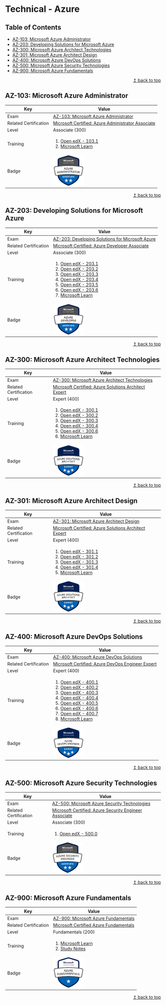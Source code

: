 # Technical - Azure

## Table of Contents
* [AZ-103: Microsoft Azure Administrator](#az-103-microsoft-azure-administrator)
* [AZ-203: Developing Solutions for Microsoft Azure](#az-203-developing-solutions-for-microsoft-azure)
* [AZ-300: Microsoft Azure Architect Technologies](#az-300-microsoft-azure-architect-technologies)
* [AZ-301: Microsoft Azure Architect Design](#az-301-microsoft-azure-architect-design)
* [AZ-400: Microsoft Azure DevOps Solutions](#az-400-microsoft-azure-devops-solutions)
* [AZ-500: Microsoft Azure Security Technologies](#az-500-microsoft-azure-security-technologies)
* [AZ-900: Microsoft Azure Fundamentals](#az-900-microsoft-azure-fundamentals)

<div align="right"><a href="#technical---azure">↥ back to top</a></div>

## AZ-103: Microsoft Azure Administrator

| Key | Value |
| ------------- | ------------- |
| Exam | [AZ-103: Microsoft Azure Administrator](https://www.microsoft.com/en-us/learning/exam-AZ-103.aspx) |
| Related Certification | [Microsoft Certified: Azure Administrator Associate](https://www.microsoft.com/en-us/learning/azure-administrator.aspx) |
| Level | Associate (300) |
| Training | <ol><li><a href="https://aka.ms/openedx-AZ-103.1-about">Open edX - 103.1</a></li><li><a href="https://docs.microsoft.com/en-us/learn/browse/?products=azure&resource_type=learning%20path&roles=administrator">Microsoft Learn</a></li></ol> |
| Badge | <img src="../images/badge-azure-administrator.png" alt="Azure Administrator Associate" width="100px">  |

<div align="right"><a href="#technical---azure">↥ back to top</a></div>

## AZ-203: Developing Solutions for Microsoft Azure

| Key | Value |
| ------------- | ------------- |
| Exam | [AZ-203: Developing Solutions for Microsoft Azure](https://www.microsoft.com/en-us/learning/exam-AZ-203.aspx) |
| Related Certification | [Microsoft Certified: Azure Developer Associate](https://www.microsoft.com/en-us/learning/azure-developer.aspx) |
| Level | Associate (300) |
| Training | <ol><li><a href="https://aka.ms/openedx-AZ-203.1-about">Open edX - 203.1</a></li><li><a href="https://aka.ms/openedx-AZ-203.2-about">Open edX - 203.2</a></li><li><a href="https://aka.ms/openedx-AZ-203.3-about">Open edX - 203.3</a></li><li><a href="https://aka.ms/openedx-AZ-203.4-about">Open edX - 203.4</a></li><li><a href="https://aka.ms/openedx-AZ-203.5-about">Open edX - 203.5</a></li><li><a href="https://aka.ms/openedx-AZ-203.6-about">Open edX - 203.6</a></li><li><a href="https://docs.microsoft.com/en-us/learn/browse/?products=azure&resource_type=learning%20path&roles=developer">Microsoft Learn</a></li></ol> |
| Badge | <img src="../images/badge-azure-developer.png" alt="Azure Developer Associate" width="100px">  |

<div align="right"><a href="#technical---azure">↥ back to top</a></div>

## AZ-300: Microsoft Azure Architect Technologies

| Key | Value |
| ------------- | ------------- |
| Exam | [AZ-300: Microsoft Azure Architect Technologies](https://www.microsoft.com/en-us/learning/exam-AZ-300.aspx) |
| Related Certification | [Microsoft Certified: Azure Solutions Architect Expert](https://www.microsoft.com/en-us/learning/azure-solutions-architect.aspx) |
| Level | Expert (400) |
| Training | <ol><li><a href="https://aka.ms/openedx-AZ-300.1-about">Open edX - 300.1</a></li><li><a href="https://aka.ms/openedx-AZ-300.2-about">Open edX - 300.2</a></li><li><a href="https://aka.ms/openedx-AZ-300.3-about">Open edX - 300.3</a></li><li><a href="https://aka.ms/openedx-AZ-300.4-about">Open edX - 300.4</a></li><li><a href="https://aka.ms/openedx-AZ-300.6-about">Open edX - 300.6</a></li><li><a href="https://docs.microsoft.com/en-us/learn/browse/?products=azure&resource_type=learning%20path&roles=solution-architect">Microsoft Learn</a></li></ol> |
| Badge | <img src="../images/badge-azure-solutions-architect.png" alt="Azure Solutions Architect Expert" width="100px">  |

<div align="right"><a href="#technical---azure">↥ back to top</a></div>

## AZ-301: Microsoft Azure Architect Design

| Key | Value |
| ------------- | ------------- |
| Exam | [AZ-301: Microsoft Azure Architect Design](https://www.microsoft.com/en-us/learning/exam-az-301.aspx) |
| Related Certification | [Microsoft Certified: Azure Solutions Architect Expert](https://www.microsoft.com/en-us/learning/azure-solutions-architect.aspx) |
| Level | Expert (400) |
| Training | <ol><li><a href="https://aka.ms/openedx-AZ-301.1-about">Open edX - 301.1</a></li><li><a href="https://aka.ms/openedx-AZ-301.2-about">Open edX - 301.2</a></li><li><a href="https://aka.ms/openedx-AZ-301.3-about">Open edX - 301.3</a></li><li><a href="https://aka.ms/openedx-AZ-301.4-about">Open edX - 301.4</a></li><li><a href="https://docs.microsoft.com/en-us/learn/browse/?products=azure&resource_type=learning%20path&roles=solution-architect">Microsoft Learn</a></li></ol> |
| Badge | <img src="../images/badge-azure-solutions-architect.png" alt="Azure Solutions Architect Expert" width="100px">  |

<div align="right"><a href="#technical---azure">↥ back to top</a></div>

## AZ-400: Microsoft Azure DevOps Solutions

| Key | Value |
| ------------- | ------------- |
| Exam | [AZ-400: Microsoft Azure DevOps Solutions](https://www.microsoft.com/en-us/learning/exam-az-400.aspx) |
| Related Certification | [Microsoft Certified: Azure DevOps Engineer Expert](https://www.microsoft.com/en-us/learning/azure-devops.aspx) |
| Level | Expert (400) |
| Training | <ol><li><a href="https://aka.ms/elms-AZ-400.1-about">Open edX - 400.1</a></li><li><a href="https://aka.ms/elms-AZ-400.2-about">Open edX - 400.2</a></li><li><a href="https://aka.ms/elms-AZ-400.3-about">Open edX - 400.3</a></li><li><a href="https://aka.ms/elms-AZ-400.4-about">Open edX - 400.4</a></li><li><a href="https://aka.ms/elms-AZ-400.5-about">Open edX - 400.5</a></li><li><a href="https://aka.ms/elms-AZ-400.6-about">Open edX - 400.6</a></li><li><a href="https://aka.ms/elms-AZ-400.7-about">Open edX - 400.7</a></li><li><a href="https://docs.microsoft.com/en-us/learn/browse/?resource_type=learning%20path&products=azure&roles=devops-engineer">Microsoft Learn</a></li></ol> |
| Badge | <img src="../images/badge-azure-devops-engineer.png" alt="Azure DevOps Engineer Expert" width="100px">  |

<div align="right"><a href="#technical---azure">↥ back to top</a></div>

## AZ-500: Microsoft Azure Security Technologies

| Key | Value |
| ------------- | ------------- |
| Exam | [AZ-500: Microsoft Azure Security Technologies](https://www.microsoft.com/en-us/learning/exam-az-500.aspx) |
| Related Certification | [Microsoft Certified: Azure Security Engineer Associate](https://www.microsoft.com/en-us/learning/azure-security-engineer.aspx) |
| Level | Associate (300) |
| Training | <ol><li><a href="https://aka.ms/elms-AZ-500.0-about">Open edX - 500.0</a></li></ol> |
| Badge | <img src="../images/badge-azure-security-engineer.png" alt="Azure Security Engineer Associate" width="100px">  |

<div align="right"><a href="#technical---azure">↥ back to top</a></div>

## AZ-900: Microsoft Azure Fundamentals

| Key | Value |
| ------------- | ------------- |
| Exam | [AZ-900: Microsoft Azure Fundamentals](https://www.microsoft.com/en-us/learning/exam-az-900.aspx) |
| Related Certification | [Microsoft Certified Azure Fundamentals](https://www.microsoft.com/en-us/learning/azure-fundamentals.aspx) |
| Level | Fundamentals (200) |
| Training | <ol><li><a href="https://docs.microsoft.com/en-us/learn/paths/azure-fundamentals/">Microsoft Learn</a></li><li><a href="https://www.taygan.co/blog/2019/02/07/az-900-azure-fundamentals-exam-preparation">Study Notes</a></li></ol> |
| Badge | <img src="../images/badge-azure-fundamentals.png" alt="Azure Fundamentals" width="100px">  |

<div align="right"><a href="#technical---azure">↥ back to top</a></div>

